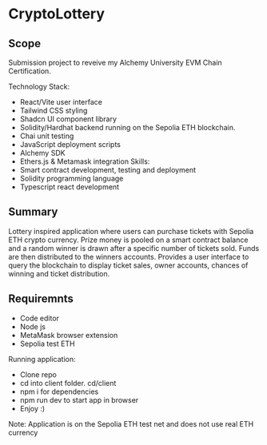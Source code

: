 # CryptoLottery
## Scope
Submission project to reveive my Alchemy University EVM Chain Certification.

Technology Stack:
- React/Vite user interface
- Tailwind CSS styling
- Shadcn UI component library
- Solidity/Hardhat backend running on the Sepolia ETH blockchain.
- Chai unit testing
- JavaScript deployment scripts
- Alchemy SDK
- Ethers.js & Metamask integration
Skills:
- Smart contract development, testing and deployment
- Solidity programming language
- Typescript react development

## Summary
Lottery inspired application where users can purchase tickets with Sepolia ETH crypto currency. 
Prize money is pooled on a smart contract balance and a random winner is drawn after a specific number of tickets sold. 
Funds are then distributed to the winners accounts.
Provides a user interface to query the blockchain to display ticket sales, owner accounts, chances of winning and ticket distribution.

## Requiremnts
- Code editor
- Node js
- MetaMask browser extension
- Sepolia test ETH

Running application:
- Clone repo
- cd into client folder. cd/client
- npm i for dependencies
- npm run dev to start app in browser
- Enjoy :)

Note: Application is on the Sepolia ETH test net and does not use real ETH currency
